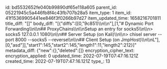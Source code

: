 id: bd5532652fe040b99890df65e118a605
parent_id: 05221945c5a446fb8f4c43fb707b28a5
item_type: 1
item_id: 41f15369905441ee846f3f0266b97d27
item_updated_time: 1658216701811
title_diff: "[]"
body_diff: "[{\"diffs\":[[0,\"9c851)\\\n\\\n\"],[1,\"# Dynamic Port Forwarding\\\n\\\n## ProxyChains\\\n\\\nSetup an entry for socks5\\\n\\\n> socks5 127.0.0.1 1080\\\n\\\n## Server Setup (on Kali)\\\n\\\n> chisel server --port 8000 --socks5 --reverse\\\n\\\n## Client Setup (on JmpHost)\\\n\\\nL\"],[0,\"asd\"]],\"start1\":145,\"start2\":145,\"length1\":11,\"length2\":212}]"
metadata_diff: {"new":{},"deleted":[]}
encryption_cipher_text: 
encryption_applied: 0
updated_time: 2022-07-19T07:47:16.121Z
created_time: 2022-07-19T07:47:16.121Z
type_: 13